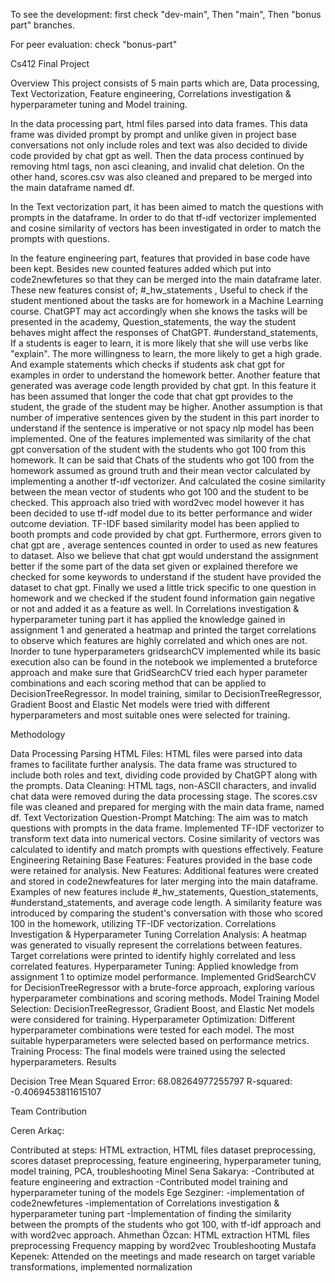 To see the development: first check "dev-main", Then "main", Then "bonus part" branches.

For peer evaluation: check "bonus-part"

Cs412 Final Project

Overview This project consists of 5 main parts which are, Data processing, Text Vectorization, Feature engineering, Correlations investigation & hyperparameter tuning and Model training.

In the data processing part, html files parsed into data frames. This data frame was divided prompt by prompt and unlike given in project base conversations not only include roles and text was also decided to divide code provided by chat gpt as well. Then the data process continued by removing html tags, non asci cleaning, and invalid chat deletion. On the other hand, scores.csv was also cleaned and prepared to be merged into the main dataframe named df.

In the Text vectorization part, it has been aimed to match the questions with prompts in the dataframe. In order to do that tf-ıdf vectorizer implemented and cosine similarity of vectors has been investigated in order to match the prompts with questions.

In the feature engineering part, features that provided in base code have been kept. Besides new counted features added which put into code2newfetures so that they can be merged into the main dataframe later. These new features consist of; #_hw_statements , Useful to check if the student mentioned about the tasks are for homework in a Machine Learning course. ChatGPT may act accordingly when she knows the tasks will be presented in the academy, Question_statements, the way the student behaves might affect the responses of ChatGPT. #understand_statements, If a students is eager to learn, it is more likely that she will use verbs like "explain". The more willingness to learn, the more likely to get a high grade. And example statements which checks if students ask chat gpt for examples in order to understand the homework better. Another feature that generated was average code length provided by chat gpt. In this feature it has been assumed that longer the code that chat gpt provides to the student, the grade of the student may be higher. Another assumption is that number of imperative sentences given by the student in this part inorder to understand if the sentence is imperative or not spacy nlp model has been implemented. One of the features implemented was similarity of the chat gpt conversation of the student with the students who got 100 from this homework. It can be said that Chats of the students who got 100 from the homework assumed as ground truth and their mean vector calculated by implementing a another tf-ıdf vectorizer. And calculated the cosine similarity between the mean vector of students who got 100 and the student to be checked. This approach also tried with word2vec model however it has been decided to use tf-ıdf model due to its better performance and wider outcome deviation. TF-IDF based similarity model has been applied to booth prompts and code provided by chat gpt. Furthermore, errors given to chat gpt are , average sentences counted in order to used as new features to dataset. Also we believe that chat gpt would understand the assignment better if the some part of the data set given or explained therefore we checked for some keywords to understand if the student have provided the dataset to chat gpt. Finally we used a little trick specific to one question in homework and we checked if the student found information gain negative or not and added it as a feature as well. In Correlations investigation & hyperparameter tuning part it has applied the knowledge gained in assignment 1 and generated a heatmap and printed the target correlations to observe which features are highly correlated and which ones are not. Inorder to tune hyperparameters gridsearchCV implemented while its basic execution also can be found in the notebook we implemented a bruteforce approach and make sure that GridSearchCV tried each hyper parameter combinations and each scoring method that can be applied to DecisionTreeRegressor. In model training, similar to DecisionTreeRegressor, Gradient Boost and Elastic Net models were tried with different hyperparameters and most suitable ones were selected for training.

Methodology

Data Processing
Parsing HTML Files:
HTML files were parsed into data frames to facilitate further analysis.
The data frame was structured to include both roles and text, dividing code provided by ChatGPT along with the prompts.
Data Cleaning:
HTML tags, non-ASCII characters, and invalid chat data were removed during the data processing stage.
The scores.csv file was cleaned and prepared for merging with the main data frame, named df.
Text Vectorization
Question-Prompt Matching:
The aim was to match questions with prompts in the data frame.
Implemented TF-IDF vectorizer to transform text data into numerical vectors.
Cosine similarity of vectors was calculated to identify and match prompts with questions effectively.
Feature Engineering
Retaining Base Features:
Features provided in the base code were retained for analysis.
New Features:
Additional features were created and stored in code2newfeatures for later merging into the main dataframe.
Examples of new features include #_hw_statements, Question_statements, #understand_statements, and average code length.
A similarity feature was introduced by comparing the student's conversation with those who scored 100 in the homework, utilizing TF-IDF vectorization.
Correlations Investigation & Hyperparameter Tuning
Correlation Analysis:
A heatmap was generated to visually represent the correlations between features.
Target correlations were printed to identify highly correlated and less correlated features.
Hyperparameter Tuning:
Applied knowledge from assignment 1 to optimize model performance.
Implemented GridSearchCV for DecisionTreeRegressor with a brute-force approach, exploring various hyperparameter combinations and scoring methods.
Model Training
Model Selection:
DecisionTreeRegressor, Gradient Boost, and Elastic Net models were considered for training.
Hyperparameter Optimization:
Different hyperparameter combinations were tested for each model.
The most suitable hyperparameters were selected based on performance metrics.
Training Process:
The final models were trained using the selected hyperparameters.
Results

Decision Tree Mean Squared Error: 68.08264977255797 R-squared: -0.4069453811615107

Team Contribution

Ceren Arkaç:

Contributed at steps: HTML extraction, HTML files dataset preprocessing, scores dataset preprocessing, feature engineering, hyperparameter tuning, model training, PCA, troubleshooting Minel Sena Sakarya: -Contributed at feature engineering and extraction -Contributed model training and hyperparameter tuning of the models Ege Sezginer: -implementation of code2newfetures -implementation of Correlations investigation & hyperparameter tuning part -İmplementation of finding the similarity between the prompts of the students who got 100, with tf-idf approach and with word2vec approach.
Ahmethan Özcan:
HTML extraction
HTML files preprocessing
Frequency mapping by word2vec
Troubleshooting
Mustafa Kepenek: Attended on the meetings and made research on target variable transformations, implemented normalization
